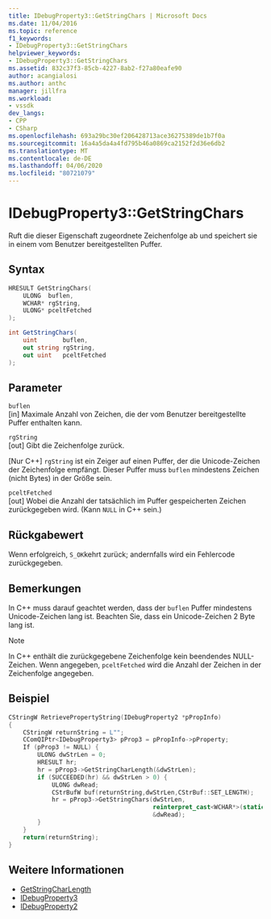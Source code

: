 ```yaml
---
title: IDebugProperty3::GetStringChars | Microsoft Docs
ms.date: 11/04/2016
ms.topic: reference
f1_keywords:
- IDebugProperty3::GetStringChars
helpviewer_keywords:
- IDebugProperty3::GetStringChars
ms.assetid: 832c37f3-85cb-4227-8ab2-f27a80eafe90
author: acangialosi
ms.author: anthc
manager: jillfra
ms.workload:
- vssdk
dev_langs:
- CPP
- CSharp
ms.openlocfilehash: 693a29bc30ef206428713ace36275389de1b7f0a
ms.sourcegitcommit: 16a4a5da4a4fd795b46a0869ca2152f2d36e6db2
ms.translationtype: MT
ms.contentlocale: de-DE
ms.lasthandoff: 04/06/2020
ms.locfileid: "80721079"
---
```

# <a name="idebugproperty3getstringchars"></a>IDebugProperty3::GetStringChars
Ruft die dieser Eigenschaft zugeordnete Zeichenfolge ab und speichert sie in einem vom Benutzer bereitgestellten Puffer.

## <a name="syntax"></a>Syntax

```cpp
HRESULT GetStringChars(
    ULONG  buflen,
    WCHAR* rgString,
    ULONG* pceltFetched
);
```

```csharp
int GetStringChars(
    uint       buflen,
    out string rgString,
    out uint   pceltFetched
);
```

## <a name="parameters"></a>Parameter
`buflen`\
[in] Maximale Anzahl von Zeichen, die der vom Benutzer bereitgestellte Puffer enthalten kann.

`rgString`\
[out] Gibt die Zeichenfolge zurück.

 [Nur C++] `rgString` ist ein Zeiger auf einen Puffer, der die Unicode-Zeichen der Zeichenfolge empfängt. Dieser Puffer muss `buflen` mindestens Zeichen (nicht Bytes) in der Größe sein.

`pceltFetched`\
[out] Wobei die Anzahl der tatsächlich im Puffer gespeicherten Zeichen zurückgegeben wird. (Kann `NULL` in C++ sein.)

## <a name="return-value"></a>Rückgabewert
Wenn erfolgreich, `S_OK`kehrt zurück; andernfalls wird ein Fehlercode zurückgegeben.

## <a name="remarks"></a>Bemerkungen
In C++ muss darauf geachtet werden, dass der `buflen` Puffer mindestens Unicode-Zeichen lang ist. Beachten Sie, dass ein Unicode-Zeichen 2 Byte lang ist.

> [!NOTE]
> In C++ enthält die zurückgegebene Zeichenfolge kein beendendes NULL-Zeichen. Wenn angegeben, `pceltFetched` wird die Anzahl der Zeichen in der Zeichenfolge angegeben.

## <a name="example"></a>Beispiel

```cpp
CStringW RetrievePropertyString(IDebugProperty2 *pPropInfo)
{
    CStringW returnString = L"";
    CComQIPtr<IDebugProperty3> pProp3 = pPropInfo->pProperty;
    If (pProp3 != NULL) {
        ULONG dwStrLen = 0;
        HRESULT hr;
        hr = pProp3->GetStringCharLength(&dwStrLen);
        if (SUCCEEDED(hr) && dwStrLen > 0) {
            ULONG dwRead;
            CStrBufW buf(returnString,dwStrLen,CStrBuf::SET_LENGTH);
            hr = pProp3->GetStringChars(dwStrLen,
                                        reinterpret_cast<WCHAR*>(static_cast<CStringW::PXSTR>(buf)),
                                        &dwRead);
        }
    }
    return(returnString);
}
```

## <a name="see-also"></a>Weitere Informationen
- [GetStringCharLength](../../../extensibility/debugger/reference/idebugproperty3-getstringcharlength.md)
- [IDebugProperty3](../../../extensibility/debugger/reference/idebugproperty3.md)
- [IDebugProperty2](../../../extensibility/debugger/reference/idebugproperty2.md)
